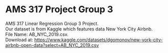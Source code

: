 # AMS 317 Project Group 3
AMS 317 Linear Regression Group 3 Project.  
Our dataset is from Kaggle which features data New York City Airbnb.  
File Name: AB_NYC_2019.csv.  
Download at: https://www.kaggle.com/datasets/dgomonov/new-york-city-airbnb-open-data?select=AB_NYC_2019.csv

